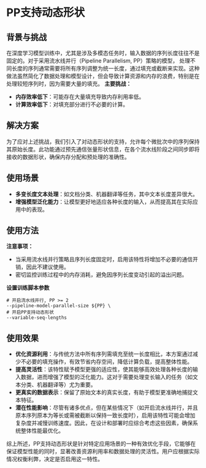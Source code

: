 # PP支持动态形状

## 背景与挑战

在深度学习模型训练中，尤其是涉及多模态任务时，输入数据的序列长度往往不是固定的。对于采用流水线并行（Pipeline Parallelism, PP）策略的模型，
处理不同长度的序列通常需要将所有序列调整为统一长度，通过填充或截断来实现。这种做法虽然简化了数据处理和模型设计，但会导致计算资源和内存的浪费，特别是在处理较短序列时，因为需要大量的填充。 
**主要挑战：**
- **内存效率低下**：可能存在大量填充导致内存利用率低。
- **计算效率低下**：对填充部分进行不必要的计算。

## 解决方案

为了应对上述挑战，我们引入了对动态形状的支持，允许每个微批次中的序列保持其原始长度。此功能通过预先通信张量形状信息，在各个流水线阶段之间同步即将接收的数据形状，确保内存分配和预处理的准确性。
## 使用场景

- **多变长度文本处理**：如文档分类、机器翻译等任务，其中文本长度差异很大。
- **增强模型泛化能力**：让模型更好地适应各种长度的输入，从而提高其在实际应用中的表现。

## 使用方法

**注意事项：**
- 当采用流水线并行策略且序列长度固定时，启用该特性将增加不必要的通信开销，因此不建议使用。
- 密切监控训练过程中的内存消耗，避免因序列长度变动引起的溢出问题。

**设置训练脚本参数**
```shell
# 开启流水线并行, PP >= 2
--pipeline-model-parallel-size ${PP} \
# 开启PP支持动态形状
--variable-seq-lengths 
```

## 使用效果

- **优化资源利用**：与传统方法中所有序列需填充至统一长度相比，本方案通过减少不必要的填充操作，有效节省内存空间，降低计算负载，提高整体性能。
- **提高灵活性**：该特性赋予模型更强的适应性，使其能够高效处理各种长度的输入数据，进而增强了模型的泛化能力。这对于需要处理变长输入的任务（如文本分类、机器翻译等）尤为重要。
- **更真实的数据表示**：保留了原始文本的真实长度，有助于模型更准确地捕捉文本特征。
- **潜在性能影响**：尽管有诸多优点，但在某些情况下（如开启流水线并行，并且原本序列原本为等长或需被截断以保持一致长度时），启用该特性可能会增加复杂度并减慢训练速度。因此，在设计和部署时应综合考虑这些因素，确保系统整体性能最优化。

综上所述，PP支持动态形状是针对特定应用场景的一种有效优化手段，它能够在保证模型性能的同时，显著改善资源利用率和数据处理的灵活性。用户应根据实际情况权衡利弊，决定是否启用这一特性。